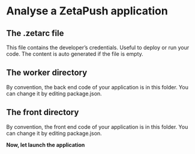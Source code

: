 # Analyse a ZetaPush application

## The .zetarc file

This file contains the developer’s credentials. Useful to deploy or run your code. The content is auto generated if the file is empty.

## The worker directory

By convention, the back end code of your application is in this folder. You can change it by editing package.json.

## The front directory

By convention, the front end code of your application is in this folder. You can change it by editing package.json.

**Now, let launch the application** 